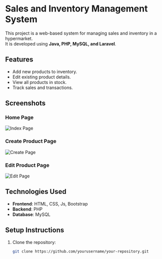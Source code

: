 # Sales and Inventory Management System

This project is a web-based system for managing sales and inventory in a hypermarket.  
It is developed using **Java, PHP, MySQL, and Laravel**.

## Features
- Add new products to inventory.
- Edit existing product details.
- View all products in stock.
- Track sales and transactions.

## Screenshots

### Home Page
![Index Page](images/index_page.png)

### Create Product Page
![Create Page](images/creat_page.png)

### Edit Product Page
![Edit Page](images/edit_page.png)

## Technologies Used
- **Frontend**: HTML, CSS, Js, Bootstrap  
- **Backend**: PHP 
- **Database**: MySQL  

## Setup Instructions
1. Clone the repository:  
   ```sh
   git clone https://github.com/yourusername/your-repository.git
